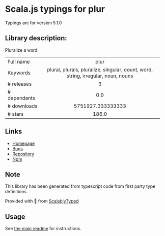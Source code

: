 
# Scala.js typings for plur

Typings are for version 5.1.0

## Library description:
Pluralize a word

|                    |                 |
| ------------------ | :-------------: |
| Full name          | plur |
| Keywords           | plural, plurals, pluralize, singular, count, word, string, irregular, noun, nouns |
| # releases         | 3 |
| # dependents       | 0.0 |
| # downloads        | 5751927.333333333 |
| # stars            | 186.0 |

## Links
- [Homepage](https://github.com/sindresorhus/plur#readme)
- [Bugs](https://github.com/sindresorhus/plur/issues)
- [Repository](https://github.com/sindresorhus/plur)
- [Npm](https://www.npmjs.com/package/plur)
    


## Note
This library has been generated from typescript code from first party type definitions.

Provided with :purple_heart: from [ScalablyTyped](https://github.com/oyvindberg/ScalablyTyped)

## Usage
See [the main readme](../../readme.md) for instructions.


